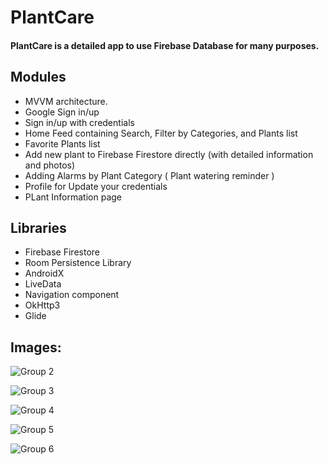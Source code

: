 # PlantCare

#### PlantCare is a detailed app to use Firebase Database for many purposes.

## **Modules**

   * MVVM architecture.
   * Google Sign in/up
   * Sign in/up with credentials
   * Home Feed containing Search, Filter by Categories, and Plants list
   * Favorite Plants list
   * Add new plant to Firebase Firestore directly (with detailed information and photos)
   * Adding Alarms by Plant Category ( Plant watering reminder )
   * Profile for Update your credentials
   * PLant Information page
   
   
   
## **Libraries**

   * Firebase Firestore
   * Room Persistence Library
   * AndroidX
   * LiveData
   * Navigation component
   * OkHttp3
   * Glide


## **Images:**

![Group 2](https://user-images.githubusercontent.com/122785340/232245598-bb2a9b09-d531-4d32-a8ad-706b0addc8ec.png)




![Group 3](https://user-images.githubusercontent.com/122785340/232245643-58eeea45-0292-4e84-b8e8-72384853d44c.png)




![Group 4](https://user-images.githubusercontent.com/122785340/232245653-4ebfb5ff-0133-4a3b-a033-83e139036c69.png)




![Group 5](https://user-images.githubusercontent.com/122785340/232245670-cea9984f-09a5-4b4e-8cbe-06531984ce9e.png)




![Group 6](https://user-images.githubusercontent.com/122785340/232245678-bd0ff6c3-b5ce-4374-a7a7-2a008a9a2a05.png)
